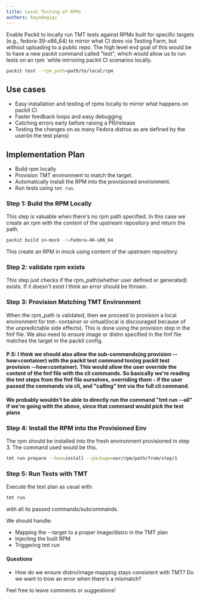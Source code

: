 ```yaml
---
title: Local Testing of RPMs
authors: kayodegigz
---
```


Enable Packit to locally run TMT tests against RPMs built for specific targets (e.g., fedora-39-x86_64) to mirror what CI does via Testing Farm, but without uploading to a public repo.
The high level end goal of this would be to have a new packit command called "test", which would allow us to run tests on an rpm `while mirroring packit CI scenarios locally.

```bash
packit test --rpm_path=path/to/local/rpm
```

## Use cases

- Easy installation and testing of rpms locally to mirror what happens on packit CI
- Faster feedback loops and easy debugging
- Catching errors early before raising a PR/release
- Testing the changes on as many Fedora distros as are defined by the user(in the test plans)

## Implementation Plan

- Build rpm locally
- Provision TMT environment to match the target.
- Automatically install the RPM into the provisioned environment.
- Run tests using `tmt run`.

### Step 1: Build the RPM Locally

This step is valuable when there's no rpm path specified. In this case we create an rpm with the content of the upstream repository and return the path.

```bash
packit build in-mock -r=fedora-40-x86_64
```

This create an RPM in mock using content of the upstream repository.

### Step 2: validate rpm exists

This step just checks if the rpm_path(whether user defined or generated) exists. If it doesn't exist I think an error should be thrown.

### Step 3: Provision Matching TMT Environment

When the rpm_path is validated, then we proceed to provision a local environment for tmt- container or virtual(local is discouraged because of the unpredictable side effects). This is done using the provision step in the fmf file. We also need to ensure image or distro specified in the fmf file matches the target in the packit config.

#### P.S: I think we should also allow the sub-commands(eg provision --how=container) with the packit test command too(eg packit test provision --how=container). This would allow the user override the content of the fmf file with the cli commands. So basically we're reading the tmt steps from the fmf file ourselves, overriding them - if the user passed the commands via cli, and "calling" tmt via the full cli command.

#### We probably wouldn't be able to directly run the command "tmt run --all" if we're going with the above, since that command would pick the test plans

### Step 4: Install the RPM into the Provisioned Env

The rpm should be installed into the fresh environment provisioned in step 3. The command used would be this.

```bash
tmt run prepare --how=install --package=our/rpm/path/from/step/1
```

### Step 5: Run Tests with TMT

Execute the test plan as usual with:

```bash
tmt run
```

with all its passed commands/subcommands.

We should handle:

- Mapping the --target to a proper image/distro in the TMT plan
- Injecting the built RPM
- Triggering tmt run

#### Questions

- How do we ensure distro/image mapping stays consistent with TMT? Do we want to trow an error when there's a mismatch?

Feel free to leave comments or suggestions!
